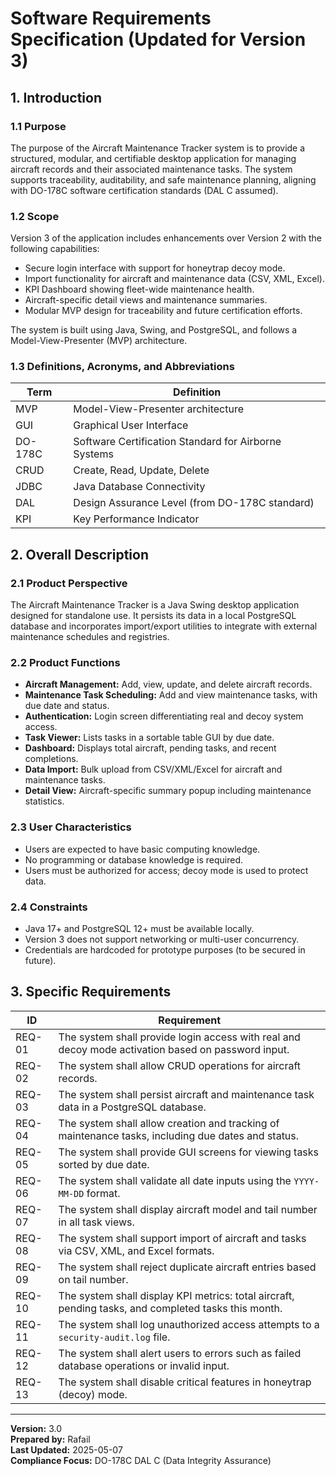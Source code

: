 # Software Requirements Specification (Updated for Version 3)

## 1. Introduction

### 1.1 Purpose
The purpose of the Aircraft Maintenance Tracker system is to provide a structured, modular, and certifiable desktop application for managing aircraft records and their associated maintenance tasks. The system supports traceability, auditability, and safe maintenance planning, aligning with DO-178C software certification standards (DAL C assumed).

### 1.2 Scope
Version 3 of the application includes enhancements over Version 2 with the following capabilities:
- Secure login interface with support for honeytrap decoy mode.
- Import functionality for aircraft and maintenance data (CSV, XML, Excel).
- KPI Dashboard showing fleet-wide maintenance health.
- Aircraft-specific detail views and maintenance summaries.
- Modular MVP design for traceability and future certification efforts.

The system is built using Java, Swing, and PostgreSQL, and follows a Model-View-Presenter (MVP) architecture.

### 1.3 Definitions, Acronyms, and Abbreviations

| Term     | Definition                                                |
|----------|-----------------------------------------------------------|
| MVP      | Model-View-Presenter architecture                         |
| GUI      | Graphical User Interface                                  |
| DO-178C  | Software Certification Standard for Airborne Systems      |
| CRUD     | Create, Read, Update, Delete                              |
| JDBC     | Java Database Connectivity                                |
| DAL      | Design Assurance Level (from DO-178C standard)            |
| KPI      | Key Performance Indicator                                 |

## 2. Overall Description

### 2.1 Product Perspective
The Aircraft Maintenance Tracker is a Java Swing desktop application designed for standalone use. It persists its data in a local PostgreSQL database and incorporates import/export utilities to integrate with external maintenance schedules and registries.

### 2.2 Product Functions
- **Aircraft Management:** Add, view, update, and delete aircraft records.
- **Maintenance Task Scheduling:** Add and view maintenance tasks, with due date and status.
- **Authentication:** Login screen differentiating real and decoy system access.
- **Task Viewer:** Lists tasks in a sortable table GUI by due date.
- **Dashboard:** Displays total aircraft, pending tasks, and recent completions.
- **Data Import:** Bulk upload from CSV/XML/Excel for aircraft and maintenance tasks.
- **Detail View:** Aircraft-specific summary popup including maintenance statistics.

### 2.3 User Characteristics
- Users are expected to have basic computing knowledge.
- No programming or database knowledge is required.
- Users must be authorized for access; decoy mode is used to protect data.

### 2.4 Constraints
- Java 17+ and PostgreSQL 12+ must be available locally.
- Version 3 does not support networking or multi-user concurrency.
- Credentials are hardcoded for prototype purposes (to be secured in future).

## 3. Specific Requirements

| ID      | Requirement                                                                                          |
|---------|------------------------------------------------------------------------------------------------------|
| REQ-01  | The system shall provide login access with real and decoy mode activation based on password input.   |
| REQ-02  | The system shall allow CRUD operations for aircraft records.                                         |
| REQ-03  | The system shall persist aircraft and maintenance task data in a PostgreSQL database.                |
| REQ-04  | The system shall allow creation and tracking of maintenance tasks, including due dates and status.  |
| REQ-05  | The system shall provide GUI screens for viewing tasks sorted by due date.                          |
| REQ-06  | The system shall validate all date inputs using the `YYYY-MM-DD` format.                            |
| REQ-07  | The system shall display aircraft model and tail number in all task views.                           |
| REQ-08  | The system shall support import of aircraft and tasks via CSV, XML, and Excel formats.               |
| REQ-09  | The system shall reject duplicate aircraft entries based on tail number.                             |
| REQ-10  | The system shall display KPI metrics: total aircraft, pending tasks, and completed tasks this month. |
| REQ-11  | The system shall log unauthorized access attempts to a `security-audit.log` file.                    |
| REQ-12  | The system shall alert users to errors such as failed database operations or invalid input.          |
| REQ-13  | The system shall disable critical features in honeytrap (decoy) mode.                                |

---

**Version:** 3.0  
**Prepared by:** Rafail  
**Last Updated:** 2025-05-07  
**Compliance Focus:** DO-178C DAL C (Data Integrity Assurance)
